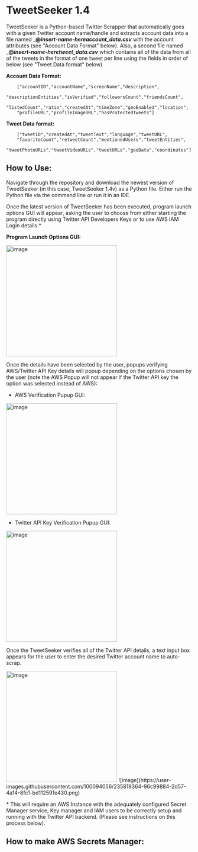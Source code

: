 # TweetSeeker 1.4

TweetSeeker is a Python-based Twitter Scrapper that automatically goes with a given Twitter account name/handle and 
extracts account data into a file named ___@*insert-name-here*_account_data.csv___ with the account attributes (see "Account Data Format" below).
Also, a second file named ___@*insert-name-here*_tweet_data.csv___ which contains all of the data from all of the tweets in
the format of one tweet per line using the fields in order of below (see "Tweet Data format" below)


**Account Data Format:**

        ["accountID","accountName","screenName","description",
        "descriptionEntities","isVerified","followersCount","friendsCount",
        "listedCount","ratio","createdAt","timeZone","geoEnabled","location",
        "profileURL","profileImageURL","hasProtectedTweets"]
        
**Tweet Data format:**


        ["tweetID","createdAt","tweetText","language","tweetURL",
        "favoriteCount","retweetCount","mentionedUsers","tweetEntities",
        "tweetPhotoURLs","tweetVideoURLs","tweetURLs","geoData","coordinates"]

## How to Use:
Navigate through the repository and download the newest version of TweetSeeker 
(in this case, TweetSeeker 1.4v) as a Python file. Either run the Python file
via the command line or run it in an IDE.

Once the latest version of TweetSeeker has been executed, program launch options
GUI will appear, asking the user to choose from either starting the program directly using
Twitter API Developers Keys or to use AWS IAM Login details.* 

**Program Launch Options GUI:**

<img src="https://user-images.githubusercontent.com/100094056/235785066-5f0fb226-c1d0-437d-963e-90d8b4c87861.png" alt="image" width="300"/>


Once the details have been selected by the user, popups verifying AWS/Twitter API Key details will
popup depending on the options chosen by the user (note the AWS Popup will not appear if the Twitter API key
the option was selected instead of AWS):

* AWS Verification Pupup GUI:

<img src="https://user-images.githubusercontent.com/100094056/235783133-84360a32-fdce-4c12-a6ae-228da03c649d.png" alt="image" width="300"/>

* Twitter API Key Verification Pupup GUI:

<img src="https://user-images.githubusercontent.com/100094056/235784092-61c8073d-0a5d-404f-b327-b795a31f8e76.png" alt="image" width="300"/>

Once the TweetSeeker verifies all of the Twitter API details, a text input box appears
for the user to enter the desired Twitter account name to auto-scrap. 

<img src="https://user-images.githubusercontent.com/100094056/235819364-96c99884-2d57-4a14-8fc1-bd112591e430.png" alt="image" width="300"/>
![image](https://user-images.githubusercontent.com/100094056/235819364-96c99884-2d57-4a14-8fc1-bd112591e430.png)








\* This will require an AWS Instance with the adequately configured Secret Manager service,
Key manager and IAM users to be correctly setup and running with the Twitter API backend.
(Please see instructions on this process below). 




## How to make AWS Secrets Manager:
